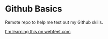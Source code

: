 # Github Basics

Remote repo to help me test out my Github skills.

[I'm learning this on webfeet.com](http://www.webfeetdesign.com)
